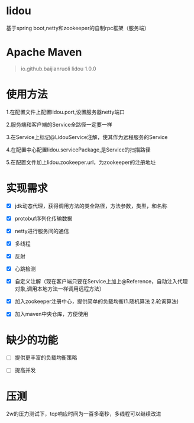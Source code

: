 # lidou
基于spring boot,netty和zookeeper的自制rpc框架（服务端）

# Apache Maven

> <dependency>
> <groupId>io.github.baijianruoli</groupId>
> <artifactId>lidou</artifactId>
> <version>1.0.0</version>
> </dependency>

# 使用方法

1.在配置文件上配置lidou.port,设置服务器netty端口

2.服务端和客户端的Service全路径一定要一样

3.在Service上标记@LidouService注解，使其作为远程服务的Service

4.在配置中心配置lidou.servicePackage,是Service的扫描路径

5.在配置文件加上lidou.zookeeper.url，为zookeeper的注册地址

# 实现需求
- [x] jdk动态代理，获得调用方法的类全路径，方法参数，类型，和名称

- [x] protobuf序列化传输数据

- [x] netty进行服务间的通信

- [x] 多线程

- [x] 反射

- [x] 心跳检测

- [x] 自定义注解（现在客户端只要在Service上加上@Reference，自动注入代理对象,调用本地方法一样调用远程方法）

- [x] 加入zookeeper注册中心，提供简单的负载均衡(1.随机算法 2.轮询算法)

- [x] 加入maven中央仓库，方便使用

# 缺少的功能
- [ ]  提供更丰富的负载均衡策略
- [ ]  提高并发


# 压测
2w的压力测试下，tcp响应时间为一百多毫秒，多线程可以继续改进
